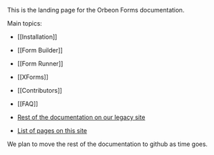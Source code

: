 This is the landing page for the Orbeon Forms documentation.

Main topics:

- [[Installation]]
- [[Form Builder]]
- [[Form Runner]]
- [[XForms]]
- [[Contributors]]
- [[FAQ]]

- [Rest of the documentation on our legacy site](http://wiki.orbeon.com/forms)
- [List of pages on this site](/orbeon/orbeon-forms/wiki/_pages)

We plan to move the rest of the documentation to github as time goes.
